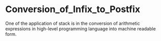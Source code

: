 # Conversion_of_Infix_to_Postfix
One of the application of stack is in the conversion of arithmetic expressions in high-level programming language into machine readable form.

